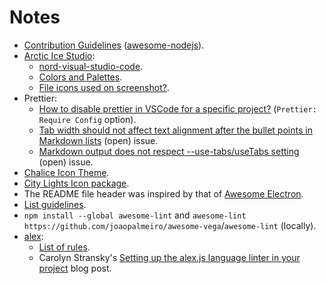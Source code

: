 # Notes

- [Contribution Guidelines](https://github.com/sindresorhus/awesome-nodejs/blob/main/contributing.md) ([awesome-nodejs](https://github.com/sindresorhus/awesome-nodejs)).
- [Arctic Ice Studio](https://github.com/arcticicestudio):
  - [nord-visual-studio-code](https://github.com/arcticicestudio/nord-visual-studio-code).
  - [Colors and Palettes](https://www.nordtheme.com/docs/colors-and-palettes).
  - [File icons used on screenshot?](https://github.com/arcticicestudio/nord-visual-studio-code/issues/157).
- Prettier:
  - [How to disable prettier in VSCode for a specific project?](https://dev.to/gulshansaini/how-to-disable-prettier-in-vscode-for-a-specific-project-2a48) (`Prettier: Require Config` option).
  - [Tab width should not affect text alignment after the bullet points in Markdown lists](https://github.com/prettier/prettier/issues/5019) (open) issue.
  - [Markdown output does not respect --use-tabs/useTabs setting](https://github.com/prettier/prettier/issues/8782) (open) issue.
- [Chalice Icon Theme](https://marketplace.visualstudio.com/items?itemName=artlaman.chalice-icon-theme).
- [City Lights Icon package](https://marketplace.visualstudio.com/items?itemName=Yummygum.city-lights-icon-vsc).
- The README file header was inspired by that of [Awesome Electron](https://github.com/sindresorhus/awesome-electron).
- [List guidelines](https://github.com/sindresorhus/awesome/blob/main/pull_request_template.md).
- `npm install --global awesome-lint` and `awesome-lint https://github.com/joaopalmeiro/awesome-vega`/`awesome-lint` (locally).
- [alex](https://github.com/get-alex/alex):
  - [List of rules](https://github.com/retextjs/retext-equality/blob/main/rules.md).
  - Carolyn Stransky's [Setting up the alex.js language linter in your project](https://dev.to/meeshkan/setting-up-the-alex-js-language-linter-in-your-project-3bpl) blog post.
